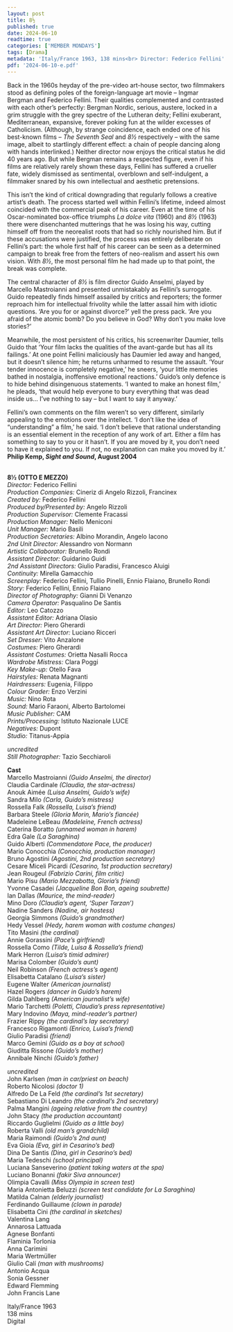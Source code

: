 ```yaml
---
layout: post
title: 8½
published: true
date: 2024-06-10
readtime: true
categories: ['MEMBER MONDAYS']
tags: [Drama]
metadata: 'Italy/France 1963, 138 mins<br> Director: Federico Fellini'
pdf: '2024-06-10-e.pdf'
---
```


Back in the 1960s heyday of the pre-video art-house sector, two filmmakers stood as defining poles of the foreign-language art movie – Ingmar Bergman and Federico Fellini. Their qualities complemented and contrasted with each other’s perfectly: Bergman Nordic, serious, austere, locked in a grim struggle with the grey spectre of the Lutheran deity; Fellini exuberant, Mediterranean, expansive, forever poking fun at the wilder excesses of Catholicism. (Although, by strange coincidence, each ended one of his best-known films – _The Seventh Seal_ and _8½_ respectively – with the same image, albeit to startlingly different effect: a chain of people dancing along with hands interlinked.) Neither director now enjoys the critical status he did 40 years ago. But while Bergman remains a respected figure, even if his films are relatively rarely shown these days, Fellini has suffered a crueller fate, widely dismissed as sentimental, overblown and self-indulgent, a filmmaker snared by his own intellectual and aesthetic pretensions.

This isn’t the kind of critical downgrading that regularly follows a creative artist’s death. The process started well within Fellini’s lifetime, indeed almost coincided with the commercial peak of his career. Even at the time of his Oscar-nominated box-office triumphs _La dolce vita_ (1960) and _8½_ (1963) there were disenchanted mutterings that he was losing his way, cutting himself off from the neorealist roots that had so richly nourished him. But if these accusations were justified, the process was entirely deliberate on Fellini’s part: the whole first half of his career can be seen as a determined campaign to break free from the fetters of neo-realism and assert his own vision. With _8½_, the most personal film he had made up to that point, the break was complete.

The central character of _8½_ is film director Guido Anselmi, played by Marcello Mastroianni and presented unmistakably as Fellini’s surrogate. Guido repeatedly finds himself assailed by critics and reporters; the former reproach him for intellectual frivolity while the latter assail him with idiotic questions. ‘Are you for or against divorce?’ yell the press pack. ‘Are you afraid of the atomic bomb? Do you believe in God? Why don’t you make love stories?’

Meanwhile, the most persistent of his critics, his screenwriter Daumier, tells Guido that ‘Your film lacks the qualities of the avant-garde but has all its failings.’ At one point Fellini maliciously has Daumier led away and hanged, but it doesn’t silence him; he returns unharmed to resume the assault. ‘Your tender innocence is completely negative,’ he sneers, ‘your little memories bathed in nostalgia, inoffensive emotional reactions.’ Guido’s only defence is to hide behind disingenuous statements. ‘I wanted to make an honest film,’ he pleads, ‘that would help everyone to bury everything that was dead inside us... I’ve nothing to say – but I want to say it anyway.’

Fellini’s own comments on the film weren’t so very different, similarly appealing to the emotions over the intellect. ‘I don’t like the idea of “understanding” a film,’ he said. ‘I don’t believe that rational understanding is an essential element in the reception of any work of art. Either a film has something to say to you or it hasn’t. If you are moved by it, you don’t need to have it explained to you. If not, no explanation can make you moved by it.’  
**Philip Kemp, _Sight and Sound_, August 2004**  
<br>

**8½ (OTTO E MEZZO)**  
_Director:_ Federico Fellini  
_Production Companies:_  Cineriz di Angelo Rizzoli, Francinex  
_Created by:_ Federico Fellini  
_Produced by/Presented by:_ Angelo Rizzoli  
_Production Supervisor:_ Clemente Fracassi  
_Production Manager:_ Nello Meniconi  
_Unit Manager:_ Mario Basili  
_Production Secretaries:_ Albino Morandin, Angelo Iacono  
_2nd Unit Director:_ Alessandro von Normann  
_Artistic Collaborator:_ Brunello Rondi  
_Assistant Director:_ Guidarino Guidi  
_2nd Assistant Directors:_ Giulio Paradisi, Francesco Aluigi  
_Continuity:_ Mirella Gamacchio  
_Screenplay:_ Federico Fellini, Tullio Pinelli, Ennio Flaiano, Brunello Rondi  
_Story:_ Federico Fellini, Ennio Flaiano  
_Director of Photography:_ Gianni Di Venanzo  
_Camera Operator:_ Pasqualino De Santis  
_Editor:_ Leo Catozzo  
_Assistant Editor:_ Adriana Olasio  
_Art Director:_ Piero Gherardi  
_Assistant Art Director:_ Luciano Ricceri  
_Set Dresser:_ Vito Anzalone  
_Costumes:_ Piero Gherardi  
_Assistant Costumes:_ Orietta Nasalli Rocca  
_Wardrobe Mistress:_ Clara Poggi  
_Key Make-up:_ Otello Fava  
_Hairstyles:_ Renata Magnanti  
_Hairdressers:_ Eugenia, Filippo  
_Colour Grader:_ Enzo Verzini  
_Music:_ Nino Rota  
_Sound:_ Mario Faraoni, Alberto Bartolomei  
_Music Publisher:_ CAM  
_Prints/Processing:_ Istituto Nazionale LUCE  
_Negatives:_ Dupont  
_Studio:_ Titanus-Appia  

_uncredited_  
_Still Photographer:_ Tazio Secchiaroli  

**Cast**  
Marcello Mastroianni _(Guido Anselmi, the director)_  
Claudia Cardinale _(Claudia, the star-actress)_  
Anouk Aimée _(Luisa Anselmi, Guido’s wife)_  
Sandra Milo _(Carla, Guido’s mistress)_  
Rossella Falk _(Rossella, Luisa’s friend)_  
Barbara Steele _(Gloria Morin, Mario’s fiancée)_  
Madeleine LeBeau _(Madeleine, French actress)_  
Caterina Boratto _(unnamed woman in harem)_  
Edra Gale _(La Saraghina)_  
Guido Alberti _(Commendatore Pace, the producer)_  
Mario Conocchia _(Conocchia, production manager)_  
Bruno Agostini _(Agostini, 2nd production secretary)_  
Cesare Miceli Picardi _(Cesarino, 1st production secretary)_  
Jean Rougeul _(Fabrizio Carini, film critic)_  
Mario Pisu _(Mario Mezzabotta, Gloria’s friend)_  
Yvonne Casadei _(Jacqueline Bon Bon, ageing soubrette)_  
Ian Dallas _(Maurice, the mind-reader)_  
Mino Doro _(Claudia’s agent, ‘Super Tarzan’)_  
Nadine Sanders _(Nadine, air hostess)_  
Georgia Simmons _(Guido’s grandmother)_  
Hedy Vessel _(Hedy, harem woman with costume changes)_  
Tito Masini _(the cardinal)_  
Annie Gorassini _(Pace’s girlfriend)_  
Rossella Como _(Tilde, Luisa & Rossella’s friend)_  
Mark Herron _(Luisa’s timid admirer)_  
Marisa Colomber _(Guido’s aunt)_  
Neil Robinson _(French actress’s agent)_  
Elisabetta Catalano _(Luisa’s sister)_  
Eugene Walter _(American journalist)_  
Hazel Rogers _(dancer in Guido’s harem)_  
Gilda Dahlberg _(American journalist’s wife)_  
Mario Tarchetti  _(Poletti, Claudia’s press representative)_  
Mary Indovino _(Maya, mind-reader’s partner)_  
Frazier Rippy _(the cardinal’s lay secretary)_  
Francesco Rigamonti _(Enrico, Luisa’s friend)_  
Giulio Paradisi _(friend)_  
Marco Gemini _(Guido as a boy at school)_  
Giuditta Rissone _(Guido’s mother)_  
Annibale Ninchi _(Guido’s father)_  

_uncredited_  
John Karlsen _(man in car/priest on beach)_  
Roberto Nicolosi _(doctor 1)_  
Alfredo De La Feld _(the cardinal’s 1st secretary)_  
Sebastiano Di Leandro _(the cardinal’s 2nd secretary)_  
Palma Mangini _(ageing relative from the country)_  
John Stacy _(the production accountant)_  
Riccardo Guglielmi _(Guido as a little boy)_  
Roberta Valli _(old man’s grandchild)_  
Maria Raimondi _(Guido’s 2nd aunt)_  
Eva Gioia _(Eva, girl in Cesarino’s bed)_  
Dina De Santis _(Dina, girl in Cesarino’s bed)_  
Maria Tedeschi _(school principal)_  
Luciana Sanseverino _(patient taking waters at the spa)_  
Luciano Bonanni _(fakir Siva announcer)_  
Olimpia Cavalli _(Miss Olympia in screen test)_  
Maria Antonietta Beluzzi _(screen test candidate for La Saraghina)_  
Matilda Calnan _(elderly journalist)_  
Ferdinando Guillaume _(clown in parade)_  
Elisabetta Cini _(the cardinal in sketches)_  
Valentina Lang  
Annarosa Lattuada  
Agnese Bonfanti  
Flaminia Torlonia  
Anna Carimini  
Maria Wertmüller  
Giulio Calí _(man with mushrooms)_  
Antonio Acqua  
Sonia Gessner  
Edward Flemming  
John Francis Lane  

Italy/France 1963  
138 mins  
Digital  
<!--stackedit_data:
eyJoaXN0b3J5IjpbLTIwMzExNjU5ODldfQ==
-->